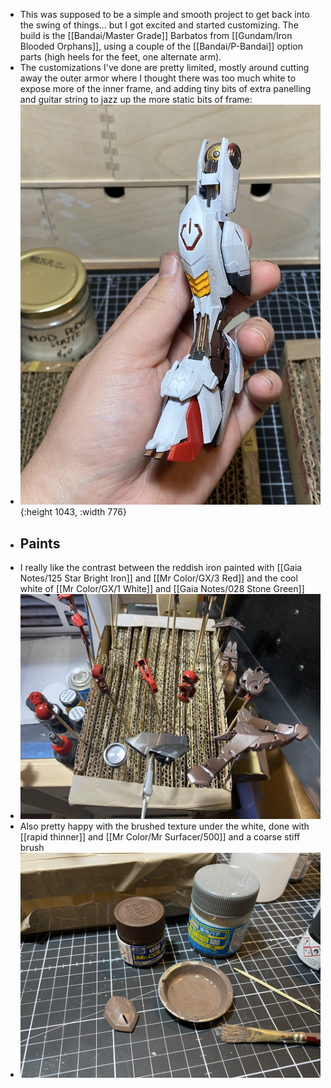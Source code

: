 - This was supposed to be a simple and smooth project to get back into the swing of things... but I got excited and started customizing. The build is the [[Bandai/Master Grade]] Barbatos from [[Gundam/Iron Blooded Orphans]], using a couple of the [[Bandai/P-Bandai]] option parts (high heels for the feet, one alternate arm).
- The customizations I've done are pretty limited, mostly around cutting away the outer armor where I thought there was too much white to expose more of the inner frame, and adding tiny bits of extra panelling and guitar string to jazz up the more static bits of frame:
- ![IMG_8373.jpeg](../assets/mg-barbatos-leg-painted.jpeg){:height 1043, :width 776}
- ## Paints
- I really like the contrast between the reddish iron painted with [[Gaia Notes/125 Star Bright Iron]] and [[Mr Color/GX/3 Red]] and the cool white of [[Mr Color/GX/1 White]] and [[Gaia Notes/028 Stone Green]]
- ![IMG_8367.jpeg](../assets/mg-barbatos-warm-iron-progress.jpeg)
- Also pretty happy with the brushed texture under the white, done with [[rapid thinner]] and [[Mr Color/Mr Surfacer/500]] and a coarse stiff brush
- ![IMG_8372.jpeg](../assets/mg-barbatos-brown-red-500-surfacer-and-progress.jpeg)
